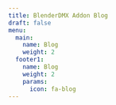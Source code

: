 ```yaml
---
title: BlenderDMX Addon Blog
draft: false
menu:
  main:
    name: Blog
    weight: 2
  footer1:
    name: Blog
    weight: 2
    params:
      icon: fa-blog
---
```

